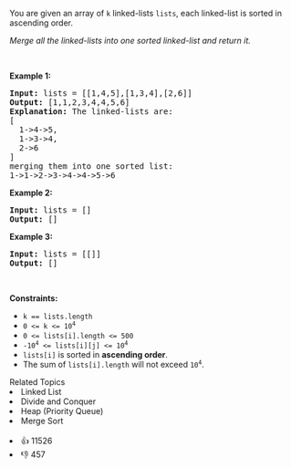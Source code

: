 <p>You are given an array of <code>k</code> linked-lists <code>lists</code>, each linked-list is sorted in ascending order.</p>

<p><em>Merge all the linked-lists into one sorted linked-list and return it.</em></p>

<p>&nbsp;</p>
<p><strong>Example 1:</strong></p>

<pre>
<strong>Input:</strong> lists = [[1,4,5],[1,3,4],[2,6]]
<strong>Output:</strong> [1,1,2,3,4,4,5,6]
<strong>Explanation:</strong> The linked-lists are:
[
  1-&gt;4-&gt;5,
  1-&gt;3-&gt;4,
  2-&gt;6
]
merging them into one sorted list:
1-&gt;1-&gt;2-&gt;3-&gt;4-&gt;4-&gt;5-&gt;6
</pre>

<p><strong>Example 2:</strong></p>

<pre>
<strong>Input:</strong> lists = []
<strong>Output:</strong> []
</pre>

<p><strong>Example 3:</strong></p>

<pre>
<strong>Input:</strong> lists = [[]]
<strong>Output:</strong> []
</pre>

<p>&nbsp;</p>
<p><strong>Constraints:</strong></p>

<ul>
	<li><code>k == lists.length</code></li>
	<li><code>0 &lt;= k &lt;= 10<sup>4</sup></code></li>
	<li><code>0 &lt;= lists[i].length &lt;= 500</code></li>
	<li><code>-10<sup>4</sup> &lt;= lists[i][j] &lt;= 10<sup>4</sup></code></li>
	<li><code>lists[i]</code> is sorted in <strong>ascending order</strong>.</li>
	<li>The sum of <code>lists[i].length</code> will not exceed <code>10<sup>4</sup></code>.</li>
</ul>
<div><div>Related Topics</div><div><li>Linked List</li><li>Divide and Conquer</li><li>Heap (Priority Queue)</li><li>Merge Sort</li></div></div><br><div><li>👍 11526</li><li>👎 457</li></div>